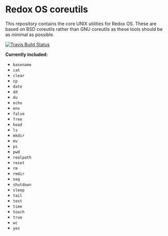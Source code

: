 # Redox OS coreutils

This repository contains the core UNIX utilities for Redox OS. These are based on BSD coreutils rather than GNU coreutils as these tools should be as minimal as possible.

[![Travis Build Status](https://travis-ci.org/redox-os/coreutils.svg?branch=master)](https://travis-ci.org/redox-os/coreutils)

**Currently included:**

- `basename`
- `cat`
- `clear`
- `cp`
- `date`
- `dd`
- `du`
- `echo`
- `env`
- `false`
- `free`
- `head`
- `ls`
- `mkdir`
- `mv`
- `ps`
- `pwd`
- `realpath`
- `reset`
- `rm`
- `rmdir`
- `seq`
- `shutdown`
- `sleep`
- `tail`
- `test`
- `time`
- `touch`
- `true`
- `wc`
- `yes`
